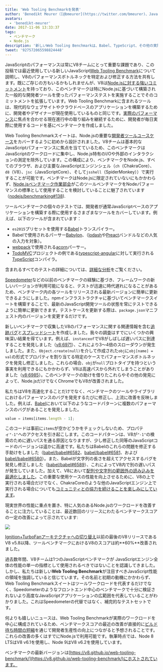 ```yaml
---
title: 'Web Tooling Benchmarkを発表'
author: 'Benedikt Meurer（[@bmeurer](https://twitter.com/bmeurer)、JavaScriptパフォーマンスのジャグラー）'
avatars:
  - 'benedikt-meurer'
date: 2017-11-06 13:33:37
tags:
  - ベンチマーク
  - Node.js
description: '新しいWeb Tooling Benchmarkは、Babel、TypeScript、その他の実際のプロジェクトにおけるV8のパフォーマンスボトルネックを特定し修正するのに役立ちます。'
tweet: '927572065598824448'
---
```

JavaScriptのパフォーマンスは常にV8チームにとって重要な課題であり、この投稿では最近使用している新しいJavaScript[Web Tooling Benchmark](https://v8.github.io/web-tooling-benchmark)について説明し、V8のパフォーマンスボトルネックを特定および修正する方法を共有します。既にご存じの方もいるかもしれませんが、V8は[Node.jsに対する強いコミットメント](/blog/v8-nodejs)を持っており、このベンチマークは特にNode.jsに基づいて構築された一般的な開発者ツールを使ったパフォーマンステストを実施することでそのコミットメントを拡張しています。Web Tooling Benchmarkに含まれるツールは、現代的なウェブサイトやクラウドベースのアプリケーションを構築するために、開発者やデザイナーが現在使用しているものと同じです。[実際のパフォーマンス](/blog/real-world-performance/)に焦点を合わせる現在進行中の取り組みを継続するために、開発者が毎日実際に使用するコードを基にベンチマークを作成しました。

<!--truncate-->
Web Tooling Benchmarkスイートは、Node.jsの重要な[開発者ツールユースケース](https://github.com/nodejs/benchmarking/blob/master/docs/use_cases.md#web-developer-tooling)をカバーするように初めから設計されました。V8チームは基本的なJavaScriptパフォーマンスに焦点を当てているため、このベンチマークはJavaScriptのワークロードに集中し、Node.js特有のI/Oや外部のインタラクションの測定を除外しています。この構成により、ベンチマークをNode.js、すべてのブラウザ、および主要なJavaScriptエンジンシェル（`ch`（ChakraCore）、`d8`（V8）、`jsc`（JavaScriptCore）、そして`jsshell`（SpiderMonkey））で実行することが可能です。ベンチマークはNode.jsに限定されていないにもかかわらず、[Node.jsベンチマーク作業部会](https://github.com/nodejs/benchmarking)がこのツールベンチマークをNodeパフォーマンスの標準として使用することを検討していることに魅了されています（[nodejs/benchmarking#138](https://github.com/nodejs/benchmarking/issues/138)).

ツールベンチマークの個々のテストでは、開発者が通常JavaScriptベースのアプリケーションを構築する際に使用するさまざまなツールをカバーしています。例えば、以下のツールが含まれています：

- `es2015`プリセットを使用する[Babel](https://github.com/babel/babel)トランスパイラー。
- Babelで使用されるパーサー[Babylon](https://github.com/babel/babylon)、（[lodash](https://lodash.com/)や[Preact](https://github.com/developit/preact)バンドルなどの人気の入力を対象）。
- [webpack](http://webpack.js.org/)で使用される[acorn](https://github.com/ternjs/acorn)パーサー。
- [TodoMVC](https://github.com/tastejs/todomvc)プロジェクトの例である[typescript-angular](https://github.com/tastejs/todomvc/tree/master/examples/typescript-angular)に対して実行される[TypeScript](http://www.typescriptlang.org/)コンパイラ。

含まれるすべてのテストの詳細については、[詳細な分析](https://github.com/v8/web-tooling-benchmark/blob/master/docs/in-depth.md)をご覧ください。

[Speedometer](http://browserbench.org/Speedometer)などの以前のベンチマークの経験に基づき、フレームワークの新しいバージョンが利用可能になると、テストが迅速に時代遅れになることがあるため、ベンチマーク内の各ツールをリリースされる最新バージョンに簡単に更新できるようにしました。npmインフラストラクチャに基づいてベンチマークスイートを構築することで、最新のJavaScript開発ツールの状態を常にテストできるように簡単に更新できます。テストケースを更新する際は、`package.json`マニフェスト内のバージョンを変更するだけです。

新しいベンチマークで収集したV8のパフォーマンスに関する関連情報を含む[追跡バグ](http://crbug.com/v8/6936)と[スプレッドシート](https://docs.google.com/spreadsheets/d/14XseWDyiJyxY8_wXkQpc7QCKRgMrUbD65sMaNvAdwXw)を作成しました。我々の調査はすでにいくつかの興味深い結果を得ています。例えば、`instanceof`でV8がしばしば遅いパスに到達することを発見しました（[v8:6971](http://crbug.com/v8/6971)）、これにより3～4倍のスローダウンが発生しました。また、`Object.create(null)`を介して作成された`obj`に`obj[name] = val`の形式でプロパティを割り当てる特定のケースでパフォーマンスボトルネックを発見し修正しました。これらの場合、`obj`が`null`プロトタイプを持つという事実を利用できるにもかかわらず、V8は高速パスから外れてしまうことがありました（[v8:6985](http://crbug.com/v8/6985)）。このベンチマークの助けを借りたこれらやその他の発見によって、Node.jsだけでなくChromeでもV8が改善されました。

私たちはV8を高速化することだけでなく、ベンチマークのツールやライブラリにおけるパフォーマンスのバグを発見するたびに修正し、上流に改善を反映しました。例えば、[Babel](https://github.com/babel/babel)において以下のようなコードパターンに複数のパフォーマンスのバグがあることを発見しました。

```js
value = items[items.length - 1];
```

このコードは事前に`items`が空かどうかをチェックしないため、プロパティ`"-1"`へのアクセスを引き起こします。このコードパターンは、V8が`"-1"`の検索のために遅いパスを通る原因となりますが、少し修正した同等のJavaScriptコードのバージョンは遥かに高速です。私たちはBabelのこれらの問題を修正する手助けをしました（[babel/babel#6582](https://github.com/babel/babel/pull/6582)、[babel/babel#6581](https://github.com/babel/babel/pull/6581)、および [babel/babel#6580](https://github.com/babel/babel/pull/6580)）。また、Babelが文字列の長さを超えてアクセスするバグを発見し修正しました（[babel/babel#6589](https://github.com/babel/babel/pull/6589)）、これによってV8内で別の遅いパスが発生していました。加えて、V8において[配列や文字列の範囲外の読み込みを最適化しました](https://twitter.com/bmeurer/status/926357262318305280)。この重要な使用ケースの性能を向上させるために、V8の上で実行される場合だけでなく、ChakraCoreのような他のJavaScriptエンジン上で実行される場合についても[コミュニティとの協力を続けることを楽しみにしています](https://twitter.com/rauchg/status/924349334346276864)。

現実世界の性能に重点を置き、特に人気のあるNode.jsのワークロードを改善することに注力していることは、最近数回のリリースにわたるベンチマークスコアの一定の改善によって示されています:

![](/_img/web-tooling-benchmark/chart.svg)

[Ignition+TurboFanアーキテクチャへの切り替え](/blog/launching-ignition-and-turbofan)以前の最後のV8リリースであるV8 v5.8以降、ツールベンチマークにおけるV8のスコアは約**60%**改善されました。

過去数年間、V8チームは1つのJavaScriptベンチマークが JavaScriptエンジン全体の性能の単一の指標として使用されるべきではないことを認識してきました。しかし、私たちは新しい**Web Tooling Benchmark**が注目すべきJavaScript性能の領域を強調していると信じています。その名前と初期の動機にかかわらず、Web Tooling Benchmarkスイートはツールワークロードを代表するだけでなく、Speedometerのようなフロントエンド中心のベンチマークで十分に検証されないより高度なJavaScriptアプリケーションの広範囲を代表していることがわかりました。これはSpeedometerの代替ではなく、補完的なテストセットです。

何よりも嬉しいニュースは、Web Tooling Benchmarkが実際のワークロードを中心に構成されているため、ベンチマークスコアの最近の改善が直接的に[ビルド待ち時間の短縮](https://xkcd.com/303/)を通じて開発者生産性の向上につながると予想されることです。これらの改善の多くはすでにNode.jsで利用可能です。執筆時点では、Node 8 LTSはV8 v6.1を使用し、Node 9はV8 v6.2を使用しています。

ベンチマークの最新バージョンは[https://v8.github.io/web-tooling-benchmark/](https://v8.github.io/web-tooling-benchmark/)にホストされています。
